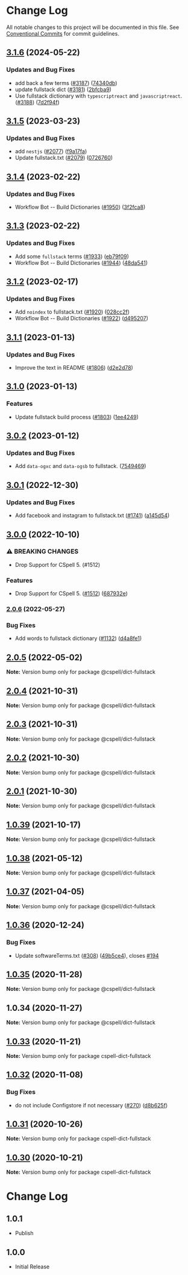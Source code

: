 # Change Log

All notable changes to this project will be documented in this file.
See [Conventional Commits](https://conventionalcommits.org) for commit guidelines.

## [3.1.6](https://github.com/streetsidesoftware/cspell-dicts/compare/@cspell/dict-fullstack@3.1.5...@cspell/dict-fullstack@3.1.6) (2024-05-22)


### Updates and Bug Fixes

* add back a few terms ([#3187](https://github.com/streetsidesoftware/cspell-dicts/issues/3187)) ([74340db](https://github.com/streetsidesoftware/cspell-dicts/commit/74340dbf3844307772cf1d58f23f6671380b7345))
* update fullstack dict ([#3181](https://github.com/streetsidesoftware/cspell-dicts/issues/3181)) ([2bfcba9](https://github.com/streetsidesoftware/cspell-dicts/commit/2bfcba952e9d2aac1c7141ab6caef61abdd479d2))
* Use fullstack dictionary with `typescriptreact` and `javascriptreact`. ([#3188](https://github.com/streetsidesoftware/cspell-dicts/issues/3188)) ([7d2f94f](https://github.com/streetsidesoftware/cspell-dicts/commit/7d2f94f2765235ccb1f677878ccd239f0756fffd))

## [3.1.5](https://github.com/streetsidesoftware/cspell-dicts/compare/@cspell/dict-fullstack@3.1.4...@cspell/dict-fullstack@3.1.5) (2023-03-23)


### Updates and Bug Fixes

* add `nestjs` ([#2077](https://github.com/streetsidesoftware/cspell-dicts/issues/2077)) ([f9a17fa](https://github.com/streetsidesoftware/cspell-dicts/commit/f9a17fabd3bdfa317fc421aac6148f863e870bcd))
* Update fullstack.txt ([#2079](https://github.com/streetsidesoftware/cspell-dicts/issues/2079)) ([0726760](https://github.com/streetsidesoftware/cspell-dicts/commit/0726760a63b8890477597851166b1cb04a903fcd))

## [3.1.4](https://github.com/streetsidesoftware/cspell-dicts/compare/@cspell/dict-fullstack@3.1.3...@cspell/dict-fullstack@3.1.4) (2023-02-22)


### Updates and Bug Fixes

* Workflow Bot -- Build Dictionaries ([#1950](https://github.com/streetsidesoftware/cspell-dicts/issues/1950)) ([3f2fca8](https://github.com/streetsidesoftware/cspell-dicts/commit/3f2fca8b64c800723cc572f5ef83e92d5ec64673))

## [3.1.3](https://github.com/streetsidesoftware/cspell-dicts/compare/@cspell/dict-fullstack@3.1.2...@cspell/dict-fullstack@3.1.3) (2023-02-22)


### Updates and Bug Fixes

* Add some `fullstack` terms ([#1933](https://github.com/streetsidesoftware/cspell-dicts/issues/1933)) ([eb79f09](https://github.com/streetsidesoftware/cspell-dicts/commit/eb79f09bf265359438e6dd7b5c18d18d52cdd0b8))
* Workflow Bot -- Build Dictionaries ([#1944](https://github.com/streetsidesoftware/cspell-dicts/issues/1944)) ([48da541](https://github.com/streetsidesoftware/cspell-dicts/commit/48da541b8480b86d9aa5dd50689dc04c60df6d93))

## [3.1.2](https://github.com/streetsidesoftware/cspell-dicts/compare/@cspell/dict-fullstack@3.1.1...@cspell/dict-fullstack@3.1.2) (2023-02-17)


### Updates and Bug Fixes

* Add `noindex` to fullstack.txt ([#1920](https://github.com/streetsidesoftware/cspell-dicts/issues/1920)) ([028cc2f](https://github.com/streetsidesoftware/cspell-dicts/commit/028cc2fbde3cfb7142eee12ca1dd94adfc7b52d6))
* Workflow Bot -- Build Dictionaries ([#1922](https://github.com/streetsidesoftware/cspell-dicts/issues/1922)) ([d495207](https://github.com/streetsidesoftware/cspell-dicts/commit/d495207d8968540b86785406396a5879dbc41e1d))

## [3.1.1](https://github.com/streetsidesoftware/cspell-dicts/compare/@cspell/dict-fullstack@3.1.0...@cspell/dict-fullstack@3.1.1) (2023-01-13)


### Updates and Bug Fixes

* Improve the text in README ([#1806](https://github.com/streetsidesoftware/cspell-dicts/issues/1806)) ([d2e2d78](https://github.com/streetsidesoftware/cspell-dicts/commit/d2e2d78076d4a8f73523022bb363e78af0854530))

## [3.1.0](https://github.com/streetsidesoftware/cspell-dicts/compare/@cspell/dict-fullstack@3.0.2...@cspell/dict-fullstack@3.1.0) (2023-01-13)


### Features

* Update fullstack build process ([#1803](https://github.com/streetsidesoftware/cspell-dicts/issues/1803)) ([1ee4249](https://github.com/streetsidesoftware/cspell-dicts/commit/1ee4249241e93559601b8e69d5b1e02e8cc7ace9))

## [3.0.2](https://github.com/streetsidesoftware/cspell-dicts/compare/@cspell/dict-fullstack@3.0.1...@cspell/dict-fullstack@3.0.2) (2023-01-12)


### Updates and Bug Fixes

* Add `data-ogxc` and `data-ogsb` to fullstack. ([7549469](https://github.com/streetsidesoftware/cspell-dicts/commit/754946989ba3274723e73e1cd010d7547ad67145))

## [3.0.1](https://github.com/streetsidesoftware/cspell-dicts/compare/@cspell/dict-fullstack@3.0.0...@cspell/dict-fullstack@3.0.1) (2022-12-30)


### Updates and Bug Fixes

* Add facebook and instagram to fullstack.txt ([#1741](https://github.com/streetsidesoftware/cspell-dicts/issues/1741)) ([a145d54](https://github.com/streetsidesoftware/cspell-dicts/commit/a145d5411508071c8053aae414ae96cb0ffc5454))

## [3.0.0](https://github.com/streetsidesoftware/cspell-dicts/compare/@cspell/dict-fullstack@2.0.6...@cspell/dict-fullstack@3.0.0) (2022-10-10)


### ⚠ BREAKING CHANGES

* Drop Support for CSpell 5. (#1512)

### Features

* Drop Support for CSpell 5. ([#1512](https://github.com/streetsidesoftware/cspell-dicts/issues/1512)) ([687932e](https://github.com/streetsidesoftware/cspell-dicts/commit/687932e187e4bce87d7904e3a2e53dd6de6ac372))

### [2.0.6](https://github.com/streetsidesoftware/cspell-dicts/compare/@cspell/dict-fullstack@2.0.5...@cspell/dict-fullstack@2.0.6) (2022-05-27)


### Bug Fixes

* Add words to fullstack dictionary ([#1132](https://github.com/streetsidesoftware/cspell-dicts/issues/1132)) ([d4a8fe1](https://github.com/streetsidesoftware/cspell-dicts/commit/d4a8fe1b5b07a691e04d8fdaf0fe1d245fec0d34))



## [2.0.5](https://github.com/streetsidesoftware/cspell-dicts/compare/@cspell/dict-fullstack@2.0.4...@cspell/dict-fullstack@2.0.5) (2022-05-02)

**Note:** Version bump only for package @cspell/dict-fullstack





## [2.0.4](https://github.com/streetsidesoftware/cspell-dicts/compare/@cspell/dict-fullstack@2.0.3...@cspell/dict-fullstack@2.0.4) (2021-10-31)

**Note:** Version bump only for package @cspell/dict-fullstack





## [2.0.3](https://github.com/streetsidesoftware/cspell-dicts/compare/@cspell/dict-fullstack@2.0.2...@cspell/dict-fullstack@2.0.3) (2021-10-31)

**Note:** Version bump only for package @cspell/dict-fullstack





## [2.0.2](https://github.com/streetsidesoftware/cspell-dicts/compare/@cspell/dict-fullstack@2.0.1...@cspell/dict-fullstack@2.0.2) (2021-10-30)

**Note:** Version bump only for package @cspell/dict-fullstack





## [2.0.1](https://github.com/streetsidesoftware/cspell-dicts/compare/@cspell/dict-fullstack@1.0.39...@cspell/dict-fullstack@2.0.1) (2021-10-30)

**Note:** Version bump only for package @cspell/dict-fullstack





## [1.0.39](https://github.com/streetsidesoftware/cspell-dicts/compare/@cspell/dict-fullstack@1.0.38...@cspell/dict-fullstack@1.0.39) (2021-10-17)

**Note:** Version bump only for package @cspell/dict-fullstack





## [1.0.38](https://github.com/streetsidesoftware/cspell-dicts/compare/@cspell/dict-fullstack@1.0.37...@cspell/dict-fullstack@1.0.38) (2021-05-12)

**Note:** Version bump only for package @cspell/dict-fullstack





## [1.0.37](https://github.com/streetsidesoftware/cspell-dicts/compare/@cspell/dict-fullstack@1.0.36...@cspell/dict-fullstack@1.0.37) (2021-04-05)

**Note:** Version bump only for package @cspell/dict-fullstack





## [1.0.36](https://github.com/streetsidesoftware/cspell-dicts/compare/@cspell/dict-fullstack@1.0.35...@cspell/dict-fullstack@1.0.36) (2020-12-24)


### Bug Fixes

* Update softwareTerms.txt ([#308](https://github.com/streetsidesoftware/cspell-dicts/issues/308)) ([49b5ce4](https://github.com/streetsidesoftware/cspell-dicts/commit/49b5ce4a2436f3c99969d6425128d55f84c8a7fc)), closes [#194](https://github.com/streetsidesoftware/cspell-dicts/issues/194)





## [1.0.35](https://github.com/streetsidesoftware/cspell-dicts/compare/@cspell/dict-fullstack@1.0.34...@cspell/dict-fullstack@1.0.35) (2020-11-28)

**Note:** Version bump only for package @cspell/dict-fullstack





## 1.0.34 (2020-11-27)

**Note:** Version bump only for package @cspell/dict-fullstack





## [1.0.33](https://github.com/streetsidesoftware/cspell-dicts/compare/cspell-dict-fullstack@1.0.32...cspell-dict-fullstack@1.0.33) (2020-11-21)

**Note:** Version bump only for package cspell-dict-fullstack

## [1.0.32](https://github.com/streetsidesoftware/cspell-dicts/compare/cspell-dict-fullstack@1.0.31...cspell-dict-fullstack@1.0.32) (2020-11-08)

### Bug Fixes

- do not include Configstore if not necessary ([#270](https://github.com/streetsidesoftware/cspell-dicts/issues/270)) ([d8b625f](https://github.com/streetsidesoftware/cspell-dicts/commit/d8b625f2f42d5cc6c4a9390216ac1e5037886e44))

## [1.0.31](https://github.com/streetsidesoftware/cspell-dicts/compare/cspell-dict-fullstack@1.0.30...cspell-dict-fullstack@1.0.31) (2020-10-26)

**Note:** Version bump only for package cspell-dict-fullstack

## [1.0.30](https://github.com/streetsidesoftware/cspell-dicts/compare/cspell-dict-fullstack@1.0.29...cspell-dict-fullstack@1.0.30) (2020-10-21)

**Note:** Version bump only for package cspell-dict-fullstack

# Change Log

## 1.0.1

- Publish

## 1.0.0

- Initial Release
